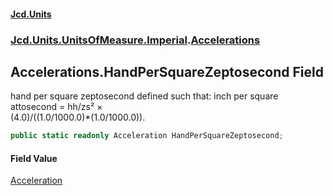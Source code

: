 #### [Jcd.Units](index.md 'index')
### [Jcd.Units.UnitsOfMeasure.Imperial](Jcd.Units.UnitsOfMeasure.Imperial.md 'Jcd.Units.UnitsOfMeasure.Imperial').[Accelerations](Accelerations.md 'Jcd.Units.UnitsOfMeasure.Imperial.Accelerations')

## Accelerations.HandPerSquareZeptosecond Field

hand per square zeptosecond defined such that: inch per square attosecond = hh/zs² ×  
(4.0)/((1.0/1000.0)*(1.0/1000.0)).

```csharp
public static readonly Acceleration HandPerSquareZeptosecond;
```

#### Field Value
[Acceleration](Acceleration.md 'Jcd.Units.UnitTypes.Acceleration')